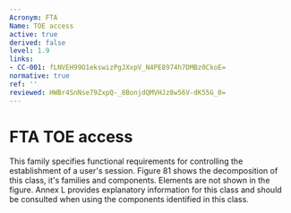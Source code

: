 ```yaml
---
Acronym: FTA
Name: TOE access
active: true
derived: false
level: 1.9
links:
- CC-001: fLNVEH99O1ekswizPgJXxpV_N4PE8974h7DMBz0CkoE=
normative: true
ref: ''
reviewed: HWBr4SnNse79ZxpQ-_8BonjdQMVHJz8w56V-dK55G_0=
---
```


# FTA TOE access

This family specifies functional requirements for controlling the establishment of a user's session.
Figure 81 shows the decomposition of this class, it's families and components. Elements are not shown in the figure.
Annex L provides explanatory information for this class and should be consulted when using the components identified in this class.